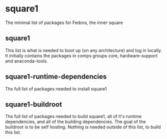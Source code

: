 # square1
The minimal list of packages for Fedora, the inner square

## square1
This list is what is needed to boot up (on any architecture) and log in locally.  It initially contains the packages in comps groups core, hardware-support and anaconda-tools.

## square1-runtime-dependencies
Ths full list of packages needed to install square1

## square1-buildroot
Ths full list of packages needed to build square1, all of it's runtime dependencies, and all of the building dependencies.  The goal of the buildroot is to be self hosting.  Nothing is needed outside of this list, to build this list.

